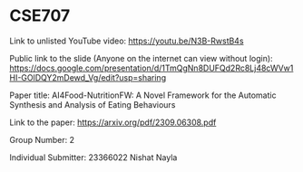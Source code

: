 # CSE707
Link to unlisted YouTube video:
https://youtu.be/N3B-RwstB4s

Public link to the slide (Anyone on the internet can view without login):
https://docs.google.com/presentation/d/1TmQgNn8DUFQd2Rc8Lj48cWVw1HI-GOlDQY2mDewd_Vg/edit?usp=sharing

Paper title:
AI4Food-NutritionFW: A Novel Framework for the Automatic Synthesis and Analysis of Eating Behaviours

Link to the paper:
 https://arxiv.org/pdf/2309.06308.pdf

Group Number:
2

Individual Submitter:
23366022 Nishat Nayla
